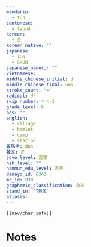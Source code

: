 ```yaml
---
mandarin:
  - tún
cantonese:
  - tyun4
korean:
  - 둔
korean_native: ""
japanese:
  - TON
  - CHUN
japanese_nanori: ""
vietnamese:
middle_chinese_initial: d
middle_chinese_final: uən
stroke_count: "4"
radical: 屮
skip_number: 4-4-3
grade_level: 6
pos: ""
english:
  - village
  - hamlet
  - camp
  - station
羅馬字: dun
韓文: 둔
joyo_level: 高等
hsk_level: ""
hanmun_edu_level: 高等
danayo_id: 6342
mc_id: 930
graphemic_classification: 象形
stand_in: "TRUE"
aliases:
---
```

```meta-bind-embed
[[nav/char_info]]
```

# Notes

